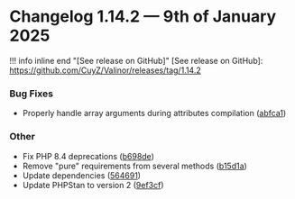 # Changelog 1.14.2 — 9th of January 2025

!!! info inline end "[See release on GitHub]"
    [See release on GitHub]: https://github.com/CuyZ/Valinor/releases/tag/1.14.2

### Bug Fixes

* Properly handle array arguments during attributes compilation ([abfca1](https://github.com/CuyZ/Valinor/commit/abfca18ad2df045735bcde3b0840dc34a40176c0))

### Other

* Fix PHP 8.4 deprecations ([b698de](https://github.com/CuyZ/Valinor/commit/b698def51afb75860cfcdf24e258f62050fd1c5d))
* Remove "pure" requirements from several methods ([b15d1a](https://github.com/CuyZ/Valinor/commit/b15d1a50c3783b47b743385431899f2696ffebd6))
* Update dependencies ([564691](https://github.com/CuyZ/Valinor/commit/5646918dbfc41960ed7156fbebfad0e2608e0d8a))
* Update PHPStan to version 2 ([9ef3cf](https://github.com/CuyZ/Valinor/commit/9ef3cfbe3b7ab4da9bacf7617caaf9d57344a4d0))
